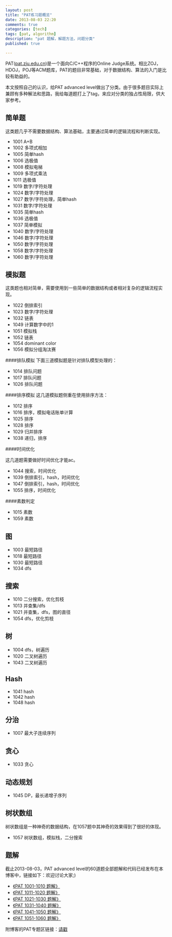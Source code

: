 ```yaml
---
layout: post
title: "PAT练习题概览"
date: 2013-08-03 22:20
comments: true
categories: [tech]
tags: [pat, algorithm]
description: "pat 题解，解题方法，问题分类"
published: true

---
```


PAT([pat.zju.edu.cn](http://pat.zju.edu.cn))是一个面向C/C++程序的Online Judge系统。相比ZOJ，HDOJ，POJ等ACM题库，PAT的题目非常基础，对于数据结构、算法的入门是比较有助益的。

本文按照自己的认识，给PAT advanced level做出了分类。由于很多题目实际上兼顾有多种解法和思路，我给每道题打上了tag，来应对分类的独占性局限，供大家参考。


简单题
---
这类题几乎不需要数据结构、算法基础，主要通过简单的逻辑流程和判断实现。

* 1001 A+B
* 1002 多项式相加
* 1005 简单hash
* 1006 选极值
* 1008 模拟电梯
* 1009 多项式乘法
* 1011 选极值
* 1019 数字/字符处理
* 1024 数字/字符处理
* 1027 数字/字符处理，简单hash
* 1031 数字/字符处理
* 1035 简单hash<!--more -->
* 1036 选极值
* 1037 简单模拟
* 1040 数字/字符处理
* 1046 数字/字符处理
* 1050 数字/字符处理
* 1058 数字/字符处理
* 1060 数字/字符处理


模拟题
---

这类题也相对简单，需要使用到一些简单的数据结构或者相对复杂的逻辑流程实现。


* 1022 倒排索引
* 1023 数字/字符处理
* 1032 链表
* 1049 计算数字中的1
* 1051 模拟栈
* 1052 链表
* 1054 dominant color
* 1056 模拟分组淘汰赛

####排队模拟
下面三道模拟题是针对排队模型处理的：

* 1014 排队问题
* 1017 排队问题
* 1026 排队问题


####排序模拟
这几道模拟题侧重在使用排序方法：

* 1012 排序
* 1016 排序，模拟电话账单计算
* 1025 排序
* 1028 排序
* 1029 归并排序
* 1038 递归，排序


####时间优化

这几道题需要做好时间优化才能ac。

* 1044 搜索，时间优化
* 1039 倒排索引，hash，时间优化
* 1047 倒排索引，hash，时间优化
* 1055 排序，时间优化



####素数判定


* 1015 素数
* 1059 素数



图
---

* 1003 最短路径
* 1018 最短路径
* 1030 最短路径
* 1034 dfs


搜索
---

* 1010 二分搜索，优化剪枝
* 1013 并查集/dfs
* 1021 并查集，dfs，图的直径
* 1054 dfs，优化剪枝


树
---

* 1004 dfs，树遍历
* 1020 二叉树遍历 
* 1043 二叉树遍历


Hash
---

* 1041 hash
* 1042 hash
* 1048 hash


分治
---

* 1007 最大子连续序列


贪心
---

* 1033 贪心


动态规划
---
* 1045 DP，最长递增子序列


树状数组
---
树状数组是一种神奇的数据结构，在1057题中其神奇的效果得到了很好的体现。

* 1057 树状数组，模拟栈，二分搜索


题解
---

截止2013-08-03，PAT advanced level的60道题全部题解和代码已经发布在本博客中，链接如下：欢迎讨论大家;)

* [《PAT 1001-1010 题解》](../../../../2013/07/31/pat-1001-1010-solutions/)
* [《PAT 1011-1020 题解》](../../../../2013/07/31/pat-1011-1020-solutions/)
* [《PAT 1021-1030 题解》](../../../../2013/08/01/pat-1021-1030-solutions/)
* [《PAT 1031-1040 题解》](../../../../2013/08/01/pat-1031-1040-solutions/)
* [《PAT 1041-1050 题解》](../../../../2013/08/01/pat-1041-1050-solutions/)
* [《PAT 1051-1060 题解》](../../../../2013/08/01/pat-1051-1060-solutions/)

附博客的PAT专题区链接：[请戳](../../../../../tags/pat/)